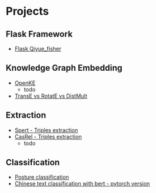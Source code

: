 # Projects

## Flask Framework
- [Flask Qiyue_fisher](flask_project/project_qiyue_fisher/README.md)

## Knowledge Graph Embedding
- [OpenKE](knowledge_graph_embedding/project_openKE/README.md)
    - todo
- [TransE vs RotatE vs DistMult](knowledge_graph_embedding/project_distmult_rotate_transe/README.md)

## Extraction
- [Spert - Triples extraction](triples_extraction/project_spert/README.md)
- [CasRel - Triples extraction](triples_extraction/project_casrel/README.md)
    - todo
    
## Classification
- [Posture classification](classify/posture_classify)
- [Chinese text classification with bert - pytorch version](classify/Chinese_TextClassification_bert)
